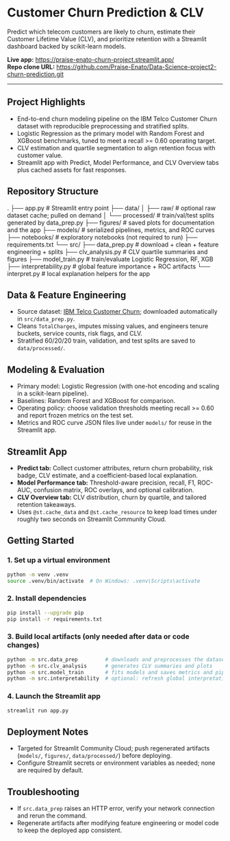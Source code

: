 # Customer Churn Prediction & CLV

Predict which telecom customers are likely to churn, estimate their Customer Lifetime Value (CLV), and prioritize retention with a Streamlit dashboard backed by scikit-learn models.

**Live app:** <https://praise-enato-churn-project.streamlit.app/>  
**Repo clone URL:** <https://github.com/Praise-Enato/Data-Science-project2-churn-prediction.git>

---

## Project Highlights

- End-to-end churn modeling pipeline on the IBM Telco Customer Churn dataset with reproducible preprocessing and stratified splits.
- Logistic Regression as the primary model with Random Forest and XGBoost benchmarks, tuned to meet a recall >= 0.60 operating target.
- CLV estimation and quartile segmentation to align retention focus with customer value.
- Streamlit app with Predict, Model Performance, and CLV Overview tabs plus cached assets for fast responses.

## Repository Structure

.
├── app.py                  # Streamlit entry point
├── data/
│   ├── raw/                # optional raw dataset cache; pulled on demand
│   └── processed/          # train/val/test splits generated by data_prep.py
├── figures/                # saved plots for documentation and the app
├── models/                 # serialized pipelines, metrics, and ROC curves
├── notebooks/              # exploratory notebooks (not required to run)
├── requirements.txt
└── src/
    ├── data_prep.py        # download + clean + feature engineering + splits
    ├── clv_analysis.py     # CLV quartile summaries and figures
    ├── model_train.py      # train/evaluate Logistic Regression, RF, XGB
    ├── interpretability.py # global feature importance + ROC artifacts
    └── interpret.py        # local explanation helpers for the app

## Data & Feature Engineering

- Source dataset: [IBM Telco Customer Churn](https://raw.githubusercontent.com/IBM/telco-customer-churn-on-icp4d/master/data/Telco-Customer-Churn.csv); downloaded automatically in `src/data_prep.py`.
- Cleans `TotalCharges`, imputes missing values, and engineers tenure buckets, service counts, risk flags, and CLV.
- Stratified 60/20/20 train, validation, and test splits are saved to `data/processed/`.

## Modeling & Evaluation

- Primary model: Logistic Regression (with one-hot encoding and scaling in a scikit-learn pipeline).
- Baselines: Random Forest and XGBoost for comparison.
- Operating policy: choose validation thresholds meeting recall >= 0.60 and report frozen metrics on the test set.
- Metrics and ROC curve JSON files live under `models/` for reuse in the Streamlit app.

## Streamlit App

- **Predict tab:** Collect customer attributes, return churn probability, risk badge, CLV estimate, and a coefficient-based local explanation.
- **Model Performance tab:** Threshold-aware precision, recall, F1, ROC-AUC, confusion matrix, ROC overlays, and optional calibration.
- **CLV Overview tab:** CLV distribution, churn by quartile, and tailored retention takeaways.
- Uses `@st.cache_data` and `@st.cache_resource` to keep load times under roughly two seconds on Streamlit Community Cloud.

## Getting Started

### 1. Set up a virtual environment

```bash
python -m venv .venv
source .venv/bin/activate  # On Windows: .venv\Scripts\activate
```

### 2. Install dependencies

```bash
pip install --upgrade pip
pip install -r requirements.txt
```

### 3. Build local artifacts (only needed after data or code changes)

```bash
python -m src.data_prep         # downloads and preprocesses the dataset
python -m src.clv_analysis      # generates CLV summaries and plots
python -m src.model_train       # fits models and saves metrics and pipelines
python -m src.interpretability  # optional: refresh global interpretation plots
```

### 4. Launch the Streamlit app

```bash
streamlit run app.py
```

## Deployment Notes

- Targeted for Streamlit Community Cloud; push regenerated artifacts (`models/`, `figures/`, `data/processed/`) before deploying.
- Configure Streamlit secrets or environment variables as needed; none are required by default.

## Troubleshooting

- If `src.data_prep` raises an HTTP error, verify your network connection and rerun the command.
- Regenerate artifacts after modifying feature engineering or model code to keep the deployed app consistent.
